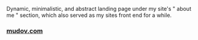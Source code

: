 Dynamic, minimalistic, and abstract landing page under my site's " about me " section, which also served as my sites front end for a while.
<h3><a href="http://mudov.com">mudov.com</a><h/3>
